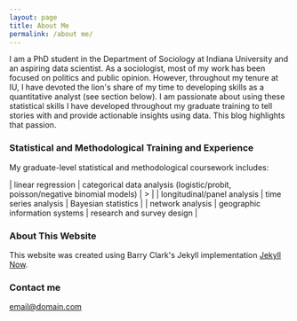 ```yaml
---
layout: page
title: About Me
permalink: /about me/
---
```


I am a PhD student in the Department of Sociology at Indiana University and an aspiring data scientist. As a sociologist, most of my work has been focused on politics and public opinion. However, throughout my tenure at IU, I have devoted the lion's share of my time to developing skills as a quantitative analyst (see section below). I am passionate about using these statistical skills I have developed throughout my graduate training to tell stories with and provide actionable insights using data. This blog highlights that passion. 

### Statistical and Methodological Training and Experience
My graduate-level statistical and methodological coursework includes:

| linear regression      | categorical data analysis (logistic/probit, poisson/negative binomial models) | > |
| longitudinal/panel analysis      | time series analysis      | Bayesian statistics      | 
| network analysis       | geographic information systems      | research and survey design      |

### About This Website
This website was created using Barry Clark's Jekyll implementation [Jekyll Now](https://github.com/barryclark/jekyll-now). 

### Contact me

[email@domain.com](mailto:email@domain.com)

